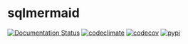 # sqlmermaid

[![Documentation Status](https://readthedocs.org/projects/sqlmermaid/badge/?version=latest)](https://sqlmermaid.readthedocs.io/en/latest)
[![codeclimate](https://img.shields.io/codeclimate/maintainability/endremborza/sqlmermaid.svg)](https://codeclimate.com/github/endremborza/sqlmermaid)
[![codecov](https://img.shields.io/codecov/c/github/endremborza/sqlmermaid)](https://codecov.io/gh/endremborza/sqlmermaid)
[![pypi](https://img.shields.io/pypi/v/sqlmermaid.svg)](https://pypi.org/project/sqlmermaid/)

